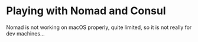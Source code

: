 # Playing with Nomad and Consul

Nomad is not working on macOS properly, quite limited, so it is not really for dev machines...
